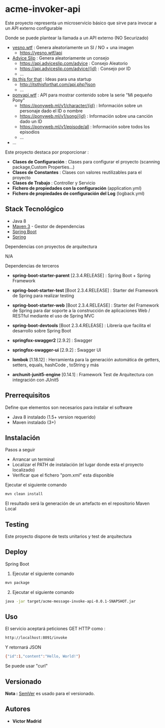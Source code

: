# acme-invoker-api

Este proyecto representa un microservicio básico que sirve para invocar a un API externo configurable


Donde se puede plantear la llamada a un API externo (NO Securizado)

* [yesno.wtf](https://yesno.wtf/) : Genera aleatoriamente un SI / NO + una imagen
	* https://yesno.wtf/api
* [Advice Slip](https://api.adviceslip.com/)  : Genera aleatoriamente un consejo
	* https://api.adviceslip.com/advice : Consejo Aleatorio
	* https://api.adviceslip.com/advice/{id} : Consejo por ID
	* ...
* [its this for that](http://itsthisforthat.com/) : Ideas para una startup
	* http://itsthisforthat.com/api.php?json
	* ...
* [ponyapi.wtf](https://ponyweb.ml/) : API para mostrar contenido sobre la serie "Mi pequeño Pony"
	* https://ponyweb.ml/v1/character/{id} : Información sobre un personaje dado el ID o nombre
	* https://ponyweb.ml/v1/song/{id} : Información sobre una canción dado un ID
	* https://ponyweb.ml/v1/episode/all : Información sobre todos los episodios
	* ...
* ...



Este proyecto destaca por proporcionar :

* **Clases de Configuración** : Clases para configurar el proyecto (scanning package,Custom Properties...)
* **Clases de Constantes** : Clases con valores reutilizables para el proyecto
* **Clases de Trabajo** : Controller y Servicio
* **Fichero de propiedades con la configuración** (application.yml)
* **Fichero de propiedades de configuración del Log** (logback.yml)





## Stack Tecnológico

* Java 8
* [Maven 3](https://maven.apache.org/) - Gestor de dependencias
* [Spring Boot](https://spring.io/projects/spring-boot)
* [Spring](https://spring.io)

Dependencias con proyectos de arquitectura

N/A

Dependencias de terceros 

* **spring-boot-starter-parent** [2.3.4.RELEASE] : Spring Boot + Spring Framework
* **spring-boot-starter-test** [Boot 2.3.4.RELEASE] : Starter del Framework de Spring para realizar testing
* **spring-boot-starter-web** [Boot 2.3.4.RELEASE] : Starter del Framework de Spring para dar soporte a la construcción de aplicaciones Web / RESTful mediante el uso de Spring MVC
* **spring-boot-devtools** [Boot 2.3.4.RELEASE] : Librería que facilita el desarrollo sobre Spring Boot

* **springfox-swagger2** [2.9.2] : Swagger
* **springfox-swagger-ui** [2.9.2] : Swagger UI
* **lombok** [1.18.12] : Herramienta para la generación automática de getters, setters, equals, hashCode , toString y más
* **archunit-junit5-engine** [0.14.1] : Framework Test de Arquitectura con integración con JUnit5





## Prerrequisitos

Define que elementos son necesarios para instalar el software

* Java 8 instalado (1.5+ version requerido)
* Maven instalado (3+)





## Instalación

Pasos a seguir

* Arrancar un terminal
* Localizar el PATH de instalación (el lugar donde esta el proyecto localizado)
* Verificar que el fichero "pom.xml" esta disponible

Ejecutar el siguiente comando

```bash
mvn clean install
```

El resultado será la generación de un artefacto en el repositorio Maven Local





## Testing

Este proyecto dispone de tests unitarios y test de arquitectura






## Deploy

Spring Boot

1. Ejecutar el siguiente comando

```bash
mvn package
```

2. Ejecutar el siguiente comando

```bash
java -jar target/acme-message-invoke-api-0.0.1-SNAPSHOT.jar
```





## Uso

El servicio aceptará peticiones GET HTTP como :

```bash
http://localhost:8091/invoke
```

Y retornará JSON

```bash
{"id":1,"content":"Hello, World!"}
```

Se puede usar "curl"





## Versionado

**Nota :** [SemVer](http://semver.org/) es usado para el versionado.





## Autores

* **Víctor Madrid**

